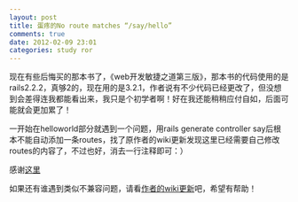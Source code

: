```yaml
---
layout: post
title: 蛋疼的No route matches “/say/hello”
comments: true
date: 2012-02-09 23:01
categories: study ror
---
```


现在有些后悔买的那本书了，《web开发敏捷之道第三版》，那本书的代码使用的是rails2.2.2，真够2的，现在用的是3.2.1，作者说有不少代码已经更改了，但没想到会差得连我都能看出来，我只是个初学者啊！好在我还能稍稍应付自如，后面可能就会更加累了！

一开始在helloworld部分就遇到一个问题，用rails generate controller say后根本不能自动添加一条routes，找了原作者的wiki更新发现这里已经需要自己修改routes的内容了，不过也好，消去一行注释即可：）

感谢[这里](http://www.xiaoyangsheng.com/2011/02/routing-error-no-route-matches-sayhello/)

如果还有谁遇到类似不兼容问题，请看[作者的wiki更新](http://pragprog.com/wikis/wiki/ChangesToRails)吧，希望有帮助！
